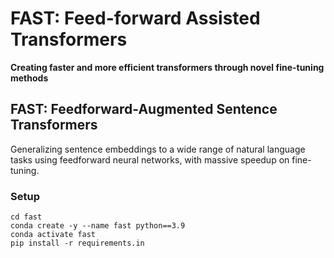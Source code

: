 # FAST: Feed-forward Assisted Transformers
**Creating faster and more efficient transformers through novel fine-tuning methods**

## FAST: Feedforward-Augmented Sentence Transformers
Generalizing sentence embeddings to a wide range of natural language tasks using feedforward neural networks, with massive speedup on fine-tuning.

### Setup
```
cd fast
conda create -y --name fast python==3.9
conda activate fast
pip install -r requirements.in
```